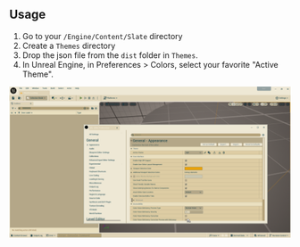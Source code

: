## Usage

1. Go to your `/Engine/Content/Slate` directory
2. Create a `Themes` directory
3. Drop the json file from the `dist` folder in `Themes`.
4. In Unreal Engine, in Preferences > Colors, select your favorite "Active Theme".

![Screenshot of Unreal Engine in Solarized Light](assets/previews/screenshot_unreal_engine_solarized_light.png)

